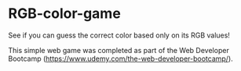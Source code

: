 # RGB-color-game
See if you can guess the correct color based only on its RGB values!

This simple web game was completed as part of the Web Developer Bootcamp (https://www.udemy.com/the-web-developer-bootcamp/).

